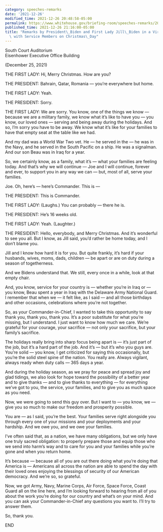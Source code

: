 ```yaml
---
category: speeches-remarks
date: '2021-12-26'
modified_time: 2021-12-26 20:48:58-05:00
permalink: https://www.whitehouse.gov/briefing-room/speeches-remarks/2021/12/26/remarks-by-president-biden-and-first-lady-jill-biden-in-a-virtual-meeting-with-service-members-on-christmas-day/
published_time: 2021-12-26 21:16:00-05:00
title: "Remarks by President\_Biden and First Lady Jill\_Biden in a Virtual Meeting\
  \ with Service Members on Christmas\_Day"
---
```

 
South Court Auditorium  
Eisenhower Executive Office Building

(December 25, 2021)

THE FIRST LADY: Hi, Merry Christmas. How are you?

THE PRESIDENT: Bahrain, Qatar, Romania — you’re everywhere but home.

THE FIRST LADY: Yeah.

THE PRESIDENT: Sorry.

THE FIRST LADY: We are sorry. You know, one of the things we know —
because we are a military family, we know what it’s like to have you —
you know, our loved ones — serving and being away during the holidays.
And so, I’m sorry you have to be away. We know what it’s like for your
families to have that empty seat at the table like we had.

And my dad was a World War Two vet. He — he served in the — he was in
the Navy, and he served in the South Pacific on a ship. He was a
signalman. And our son Beau was in Iraq for a year.

So, we certainly know, as a family, what it’s — what your families are
feeling today. And that’s why we will continue — Joe and I will
continue, forever and ever, to support you in any way we can — but, most
of all, serve your families.

Joe. Oh, here’s — here’s Commander. This is —

THE PRESIDENT: This is Commander.

THE FIRST LADY: (Laughs.) You can probably — there he is.

THE PRESIDENT: He’s 16 weeks old.

THE FIRST LADY: Yeah. (Laughter.)

THE PRESIDENT: Hello, everybody, and Merry Christmas. And it’s wonderful
to see you all. But I know, as Jill said, you’d rather be home today,
and I don’t blame you.

Jill and I know how hard it is for you. But quite frankly, it’s hard if
your husbands, wives, moms, dads, children — be apart or are on duty
during a season of togetherness.

And we Bidens understand that. We still, every once in a while, look at
that empty chair.

And, you know, service for your country is — whether you’re in Iraq or —
you know, Beau spent a year in Iraq with the Delaware Army National
Guard. I remember that when we — it felt like, as I said — and all those
birthdays and other occasions, celebrations where you’re not together.

So, as your Commander-in-Chief, I wanted to take this opportunity to say
thank you, thank you, thank you. It’s a poor substitute for what you’re
missing, but I understand. I just want to know how much we care. We’re
grateful for your courage, your sacrifice — not only your sacrifice, but
your family’s sacrifice.

The holidays really bring into sharp focus being apart is — it’s just
part of the job, but it’s a hard part of the job. And it’s — but it’s
who you guys are. You’re solid — you know, I get criticized for saying
this occasionally, but you’re the solid steel spine of the nation. You
really are. Always vigilant, always ready when duty calls — 365 days a
year.

And during the holiday season, as we pray for peace and spread joy and
glad tidings, we also look for hope toward the possibility of a better
year and to give thanks — and to give thanks to everything — for
everything we’ve got to you, the service, your families, and to give you
as much space as you need.

Now, we were going to send this guy over. But I want to — you know, we —
give you so much to make our freedom and prosperity possible.

You are — as I said, you’re the best. Your families serve right
alongside you through every one of your missions and your deployments
and your hardship. And we owe you, and we owe your families.

I’ve often said that, as a nation, we have many obligations, but we only
have one truly sacred obligation: to properly prepare those and equip
those who we send into harm’s way and to care for you and your families
while you’re gone and when you return home.

It’s because — because all of you are out there doing what you’re doing
that America is — Americans all across the nation are able to spend the
day with their loved ones enjoying the blessings of security of our
American democracy. And we’re so, so grateful.

Now, we got Army, Navy, Marine Corps, Air Force, Space Force, Coast
Guard all on the line here, and I’m looking forward to hearing from all
of you about the work you’re doing for our country and what’s on your
mind. And you can ask your Commander-in-Chief any questions you want to.
I’ll try to answer them.

So, thank you.

END
